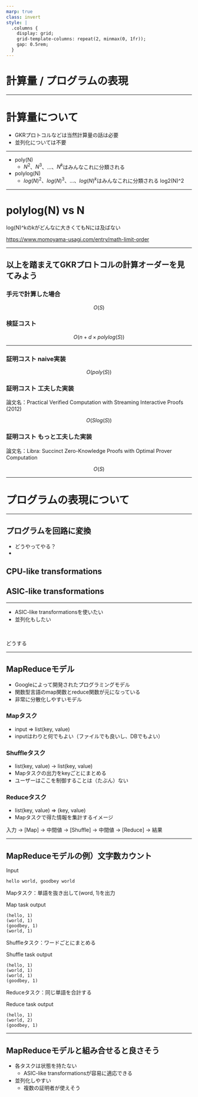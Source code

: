 ```yaml
---
marp: true
class: invert
style: |
  .columns {
    display: grid;
    grid-template-columns: repeat(2, minmax(0, 1fr));
    gap: 0.5rem;
  }
---
```


# 計算量 / プログラムの表現

---

# 計算量について

- GKRプロトコルなどは当然計算量の話は必要
- 並列化については不要

---
- poly(N)
    - $N^2$、$N^3$、...、$N^k$はみんなこれに分類される
- polylog(N)
    - $log(N)^2$、$log(N)^3$、...、$log(N)^k$はみんなこれに分類される
    log2(N)^2

---

# polylog(N) vs N

log(N)^kのkがどんなに大きくてもNには及ばない

https://www.momoyama-usagi.com/entry/math-limit-order

---

## 以上を踏まえてGKRプロトコルの計算オーダーを見てみよう

### 手元で計算した場合
$$
O(S)
$$

### 検証コスト
$$
O(n + d \times polylog(S)) 
$$

---

### 証明コスト naive実装
$$
O(poly(S))
$$

### 証明コスト 工夫した実装
論文名：Practical Verified Computation with Streaming Interactive Proofs (2012)

$$
O(Slog(S))
$$

### 証明コスト もっと工夫した実装
論文名：Libra: Succinct Zero-Knowledge Proofs with Optimal Prover Computation

$$
O(S)
$$

---

# プログラムの表現について

---

## プログラムを回路に変換
- どうやってやる？
- 

## CPU-like transformations

## ASIC-like transformations

---

- ASIC-like transformationsを使いたい
- 並列化もしたい

<br>

どうする

---

## MapReduceモデル

- Googleによって開発されたプログラミングモデル
- 関数型言語のmap関数とreduce関数が元になっている
- 非常に分散化しやすいモデル

### Mapタスク
- input => list(key, value)
- inputはわりと何でもよい（ファイルでも良いし、DBでもよい）

### Shuffleタスク
- list(key, value) -> list(key, value)
- Mapタスクの出力をkeyごとにまとめる
- ユーザーはここを制御することは（たぶん）ない

### Reduceタスク
- list(key, value) => (key, value)
- Mapタスクで得た情報を集計するイメージ


入力 -> [Map] -> 中間値 -> [Shuffle] -> 中間値 -> [Reduce] -> 結果

---

## MapReduceモデルの例）文字数カウント

Input
```
hello world, goodbey world
```

Mapタスク：単語を抜き出して(word, 1)を出力

Map task output
```
(hello, 1)
(world, 1)
(goodbey, 1)
(world, 1)
```

Shuffleタスク：ワードごとにまとめる

Shuffle task output
```
(hello, 1)
(world, 1)
(world, 1)
(goodbey, 1)
```

Reduceタスク：同じ単語を合計する

Reduce task output
```
(hello, 1)
(world, 2)
(goodbey, 1)
```

---

## MapReduceモデルと組み合せると良さそう

- 各タスクは状態を持たない
    - ASIC-like transformationsが容易に適応できる
- 並列化しやすい
    - 複数の証明者が使えそう

